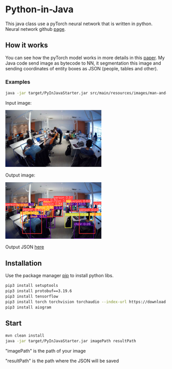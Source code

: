 # Python-in-Java
This java class use a pyTorch neural network that is written in python.
Neural network github [page](https://github.com/pytorch/vision/tree/8324c481dd4c3096697332d76fbdc9d912f7360b).

## How it works
You can see how the pyTorch model works 
in more details in this 
[paper](https://debuggercafe.com/object-detection-using-pytorch-faster-rcnn-resnet50-fpn-v2/). 
My Java code send image as bytecode to NN, 
it segmentation this image and sending coordinates of entity boxes 
as JSON (people, tables and other).
### Examples 
```bash
java -jar target/PyInJavaStarter.jar src/main/resources/images/man-and-table.jpeg src/main/results/json/resultJava.json
```
Input image:

<img src="src/main/resources/images/man-and-table.jpeg" width="300">

Output image:

<img src="src/main/results/images/result.png" width="300">

Output JSON [here](src/main/results/json/resultJava.json)

## Installation

Use the package manager [pip](https://pip.pypa.io/en/stable/) to install python libs.

```bash
pip3 install setuptools
pip3 install protobuf==3.19.6
pip3 install tensorflow
pip3 install torch torchvision torchaudio --index-url https://download.pytorch.org/whl/cpu
pip3 install aiogram
```

## Start

```bash
mvn clean install
java -jar target/PyInJavaStarter.jar imagePath resultPath
```
"imagePath" is the path of your image

"resultPath" is the path where the JSON will be saved